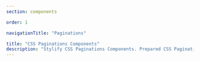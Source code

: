 ```yaml
---
section: components

order: 1

navigationTitle: "Paginations"

title: "CSS Paginations Components"
description: "Stylify CSS Paginations Components. Prepared CSS Paginations for your next web project. Copy&Paste, without CSS framework."
---
```


<interactive-preview class="margin-bottom:48px"
min-height="200"
title="Pagination"
html-snippet="components/paginations"></interactive-preview>
